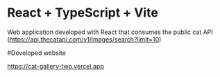 # React + TypeScript + Vite

Web application developed with React that consumes the public cat API
(https://api.thecatapi.com/v1/images/search?limit=10)

#Developed website

https://cat-gallery-two.vercel.app
